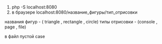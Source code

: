 1) php -S localhost:8080
2) в браузере localhost:8080/название_фигуры/тип_отрисовки

названия фигур - ( triangle , rectangle , circle)
типы отрисовки - (console , page , file)

в файл пустой case
